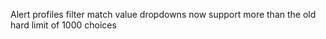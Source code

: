 Alert profiles filter match value dropdowns now support more than the old hard limit of 1000 choices
